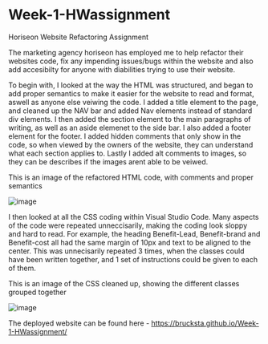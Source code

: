 # Week-1-HWassignment

Horiseon Website Refactoring Assignment

The marketing agency horiseon has employed me to help refactor their websites code, fix any impending issues/bugs within the website and also add accesibilty for anyone with diabilities trying to use their website.

To begin with, I looked at the way the HTML was structured, and began to add proper semantics to make it easier for the website to read and format, aswell as anyone else veiwing the code. I added a title element to the page, and cleaned up the NAV bar and added Nav elements instead of standard div elements. I then added the section element to the main paragraphs of writing, as well as an aside elemenet to the side bar. I also added a footer element for the footer. I added hidden comments that only show in the code, so when viewed by the owners of the website, they can understand what each section applies to. Lastly I added alt comments to images, so they can be describes if the images arent able to be veiwed.

This is an image of the refactored HTML code, with comments and proper semantics

![image](https://user-images.githubusercontent.com/78789156/109915396-b16bbf80-7d01-11eb-80ae-22200d73eb36.png)


I then looked at all the CSS coding within Visual Studio Code. Many aspects of the code were repeated unneccisarily, making the coding look sloppy and hard to read. For example, the heading Benefit-Lead, Benefit-brand and Benefit-cost all had the same margin of 10px and text to be aligned to the center. This was unnecisarily repeated 3 times, when the classes could have been written together, and 1 set of instructions could be given to each of them.

This is an image of the CSS cleaned up, showing the different classes grouped together

![image](https://user-images.githubusercontent.com/78789156/109915824-6605e100-7d02-11eb-8386-536264a922c0.png)



The deployed website can be found here - https://brucksta.github.io/Week-1-HWassignment/
